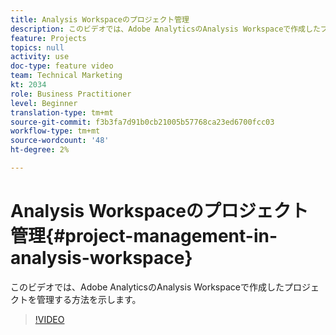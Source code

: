 ```yaml
---
title: Analysis Workspaceのプロジェクト管理
description: このビデオでは、Adobe AnalyticsのAnalysis Workspaceで作成したプロジェクトを管理する方法を示します。
feature: Projects
topics: null
activity: use
doc-type: feature video
team: Technical Marketing
kt: 2034
role: Business Practitioner
level: Beginner
translation-type: tm+mt
source-git-commit: f3b3fa7d91b0cb21005b57768ca23ed6700fcc03
workflow-type: tm+mt
source-wordcount: '48'
ht-degree: 2%

---
```



# Analysis Workspaceのプロジェクト管理{#project-management-in-analysis-workspace}

このビデオでは、Adobe AnalyticsのAnalysis Workspaceで作成したプロジェクトを管理する方法を示します。

>[!VIDEO](https://video.tv.adobe.com/v/24035/?quality=12)
